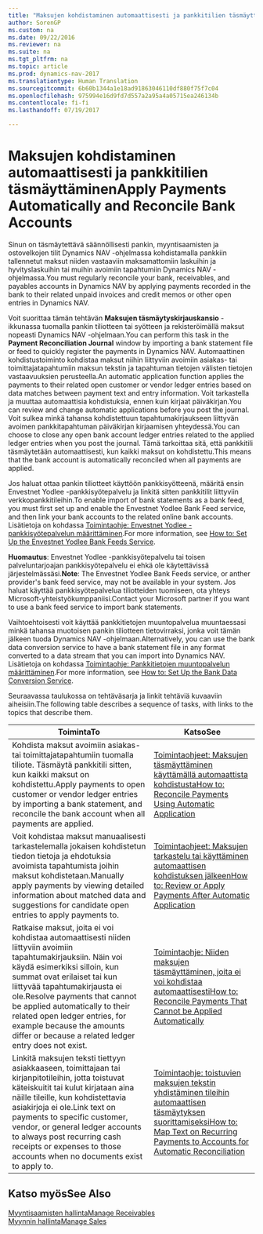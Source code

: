 ```yaml
---
title: "Maksujen kohdistaminen automaattisesti ja pankkitilien täsmäyttäminen"
author: SorenGP
ms.custom: na
ms.date: 09/22/2016
ms.reviewer: na
ms.suite: na
ms.tgt_pltfrm: na
ms.topic: article
ms.prod: dynamics-nav-2017
ms.translationtype: Human Translation
ms.sourcegitcommit: 6b60b1344a1e18ad91863046110df880f75f7c04
ms.openlocfilehash: 975994e16d9fd7d557a2a95a4a05715ea246134b
ms.contentlocale: fi-fi
ms.lasthandoff: 07/19/2017

---
```


# <a name="apply-payments-automatically-and-reconcile-bank-accounts"></a><span data-ttu-id="3c523-102">Maksujen kohdistaminen automaattisesti ja pankkitilien täsmäyttäminen</span><span class="sxs-lookup"><span data-stu-id="3c523-102">Apply Payments Automatically and Reconcile Bank Accounts</span></span>
<span data-ttu-id="3c523-103">Sinun on täsmäytettävä säännöllisesti pankin, myyntisaamisten ja ostovelkojen tilit Dynamics NAV -ohjelmassa kohdistamalla pankkiin tallennetut maksut niiden vastaaviin maksamattomiin laskuihin ja hyvityslaskuihin tai muihin avoimiin tapahtumiin Dynamics NAV -ohjelmassa.</span><span class="sxs-lookup"><span data-stu-id="3c523-103">You must regularly reconcile your bank, receivables, and payables accounts in Dynamics NAV by applying payments recorded in the bank to their related unpaid invoices and credit memos or other open entries in Dynamics NAV.</span></span>

<span data-ttu-id="3c523-104">Voit suorittaa tämän tehtävän **Maksujen täsmäytyskirjauskansio** -ikkunassa tuomalla pankin tiliotteen tai syötteen ja rekisteröimällä maksut nopeasti Dynamics NAV -ohjelmaan.</span><span class="sxs-lookup"><span data-stu-id="3c523-104">You can perform this task in the **Payment Reconciliation Journal** window by importing a bank statement file or feed to quickly register the payments in Dynamics NAV.</span></span> <span data-ttu-id="3c523-105">Automaattinen kohdistustoiminto kohdistaa maksut niihin liittyviin avoimiin asiakas- tai toimittajatapahtumiin maksun tekstin ja tapahtuman tietojen välisten tietojen vastaavuuksien perusteella.</span><span class="sxs-lookup"><span data-stu-id="3c523-105">An automatic application function applies the payments to their related open customer or vendor ledger entries based on data matches between payment text and entry information.</span></span> <span data-ttu-id="3c523-106">Voit tarkastella ja muuttaa automaattisia kohdistuksia, ennen kuin kirjaat päiväkirjan.</span><span class="sxs-lookup"><span data-stu-id="3c523-106">You can review and change automatic applications before you post the journal.</span></span> <span data-ttu-id="3c523-107">Voit sulkea minkä tahansa kohdistettuun tapahtumakirjaukseen liittyvän avoimen pankkitapahtuman päiväkirjan kirjaamisen yhteydessä.</span><span class="sxs-lookup"><span data-stu-id="3c523-107">You can choose to close any open bank account ledger entries related to the applied ledger entries when you post the journal.</span></span> <span data-ttu-id="3c523-108">Tämä tarkoittaa sitä, että pankkitili täsmäytetään automaattisesti, kun kaikki maksut on kohdistettu.</span><span class="sxs-lookup"><span data-stu-id="3c523-108">This means that the bank account is automatically reconciled when all payments are applied.</span></span>

<span data-ttu-id="3c523-109">Jos haluat ottaa pankin tiliotteet käyttöön pankkisyötteenä, määritä ensin Envestnet Yodlee -pankkisyötepalvelu ja linkitä sitten pankkitilit liittyviin verkkopankkitileihin.</span><span class="sxs-lookup"><span data-stu-id="3c523-109">To enable import of bank statements as a bank feed, you must first set up and enable the Envestnet Yodlee Bank Feed service, and then link your bank accounts to the related online bank accounts.</span></span> <span data-ttu-id="3c523-110">Lisätietoja on kohdassa [Toimintaohje: Envestnet Yodlee -pankkisyötepalvelun määrittäminen](bank-how-setup-bank-statement-service.md).</span><span class="sxs-lookup"><span data-stu-id="3c523-110">For more information, see [How to: Set Up the Envestnet Yodlee Bank Feeds Service](bank-how-setup-bank-statement-service.md).</span></span>

<span data-ttu-id="3c523-111">**Huomautus**: Envestnet Yodlee -pankkisyötepalvelu tai toisen palveluntarjoajan pankkisyötepalvelu ei ehkä ole käytettävissä järjestelmässäsi.</span><span class="sxs-lookup"><span data-stu-id="3c523-111">**Note**: The Envestnet Yodlee Bank Feeds service, or anther provider's bank feed service, may not be available in your system.</span></span> <span data-ttu-id="3c523-112">Jos haluat käyttää pankkisyötepalvelua tiliotteiden tuomiseen, ota yhteys Microsoft-yhteistyökumppaniisi.</span><span class="sxs-lookup"><span data-stu-id="3c523-112">Contact your Microsoft partner if you want to use a bank feed service to import bank statements.</span></span>

<span data-ttu-id="3c523-113">Vaihtoehtoisesti voit käyttää pankkitietojen muuntopalvelua muuntaessasi minkä tahansa muotoisen pankin tiliotteen tietovirraksi, jonka voit tämän jälkeen tuoda Dynamics NAV -ohjelmaan.</span><span class="sxs-lookup"><span data-stu-id="3c523-113">Alternatively, you can use the bank data conversion service to have a bank statement file in any format converted to a data stream that you can import into Dynamics NAV.</span></span> <span data-ttu-id="3c523-114">Lisätietoja on kohdassa [Toimintaohje: Pankkitietojen muuntopalvelun määrittäminen](bank-how-setup-bank-data-conversion-service.md).</span><span class="sxs-lookup"><span data-stu-id="3c523-114">For more information, see [How to: Set Up the Bank Data Conversion Service](bank-how-setup-bank-data-conversion-service.md).</span></span>

<span data-ttu-id="3c523-115">Seuraavassa taulukossa on tehtäväsarja ja linkit tehtäviä kuvaaviin aiheisiin.</span><span class="sxs-lookup"><span data-stu-id="3c523-115">The following table describes a sequence of tasks, with links to the topics that describe them.</span></span>

|<span data-ttu-id="3c523-116">Toiminta</span><span class="sxs-lookup"><span data-stu-id="3c523-116">To</span></span> |<span data-ttu-id="3c523-117">Katso</span><span class="sxs-lookup"><span data-stu-id="3c523-117">See</span></span> |
|---|----|
|<span data-ttu-id="3c523-118">Kohdista maksut avoimiin asiakas- tai toimittajatapahtumiin tuomalla tiliote. Täsmäytä pankkitili sitten, kun kaikki maksut on kohdistettu.</span><span class="sxs-lookup"><span data-stu-id="3c523-118">Apply payments to open customer or vendor ledger entries by importing a bank statement, and reconcile the bank account when all payments are applied.</span></span> | [<span data-ttu-id="3c523-119">Toimintaohjeet: Maksujen täsmäyttäminen käyttämällä automaattista kohdistusta</span><span class="sxs-lookup"><span data-stu-id="3c523-119">How to: Reconcile Payments Using Automatic Application</span></span>](receivables-how-reconcile-payments-auto-application.md) |
|<span data-ttu-id="3c523-120">Voit kohdistaa maksut manuaalisesti tarkastelemalla jokaisen kohdistetun tiedon tietoja ja ehdotuksia avoimista tapahtumista joihin maksut kohdistetaan.</span><span class="sxs-lookup"><span data-stu-id="3c523-120">Manually apply payments by viewing detailed information about matched data and suggestions for candidate open entries to apply payments to.</span></span> | [<span data-ttu-id="3c523-121">Toimintaohjeet: Maksujen tarkastelu tai käyttäminen automaattisen kohdistuksen jälkeen</span><span class="sxs-lookup"><span data-stu-id="3c523-121">How to: Review or Apply Payments After Automatic Application</span></span>](receivables-how-review-apply-payments-auto-application.md)
|<span data-ttu-id="3c523-122">Ratkaise maksut, joita ei voi kohdistaa automaattisesti niiden liittyviin avoimiin tapahtumakirjauksiin. Näin voi käydä esimerkiksi silloin, kun summat ovat erilaiset tai kun liittyvää tapahtumakirjausta ei ole.</span><span class="sxs-lookup"><span data-stu-id="3c523-122">Resolve payments that cannot be applied automatically to their related open ledger entries, for example because the amounts differ or because a related ledger entry does not exist.</span></span> | [<span data-ttu-id="3c523-123">Toimintaohje: Niiden maksujen täsmäyttäminen, joita ei voi kohdistaa automaattisesti</span><span class="sxs-lookup"><span data-stu-id="3c523-123">How to: Reconcile Payments That Cannot be Applied Automatically</span></span>](receivables-how-reconcile-payments-cannot-apply-auto.md)
|<span data-ttu-id="3c523-124">Linkitä maksujen teksti tiettyyn asiakkaaseen, toimittajaan tai kirjanpitotileihin, jotta toistuvat käteiskuitit tai kulut kirjataan aina näille tileille, kun kohdistettavia asiakirjoja ei ole.</span><span class="sxs-lookup"><span data-stu-id="3c523-124">Link text on payments to specific customer, vendor, or general ledger accounts to always post recurring cash receipts or expenses to those accounts when no documents exist to apply to.</span></span>| [<span data-ttu-id="3c523-125">Toimintaohje: toistuvien maksujen tekstin yhdistäminen tileihin automaattisen täsmäytyksen suorittamiseksi</span><span class="sxs-lookup"><span data-stu-id="3c523-125">How to: Map Text on Recurring Payments to Accounts for Automatic Reconciliation</span></span>](receivables-how-map-text-recurring-payments-accounts-auto-reconcilliation.md)|

## <a name="see-also"></a><span data-ttu-id="3c523-126">Katso myös</span><span class="sxs-lookup"><span data-stu-id="3c523-126">See Also</span></span>
[<span data-ttu-id="3c523-127">Myyntisaamisten hallinta</span><span class="sxs-lookup"><span data-stu-id="3c523-127">Manage Receivables</span></span>](receivables-manage-receivables.md)  
[<span data-ttu-id="3c523-128">Myynnin hallinta</span><span class="sxs-lookup"><span data-stu-id="3c523-128">Manage Sales</span></span>](sales-manage-sales.md)

